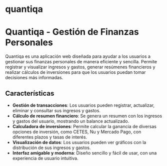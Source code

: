 # quantiqa
# Quantiqa - Gestión de Finanzas Personales

Quantiqa es una aplicación web diseñada para ayudar a los usuarios a gestionar sus finanzas personales de manera eficiente y sencilla. Permite registrar y visualizar ingresos y gastos, generar resúmenes financieros y realizar cálculos de inversiones para que los usuarios puedan tomar decisiones más informadas.

## Características

- **Gestión de transacciones**: Los usuarios pueden registrar, actualizar, eliminar y consultar sus ingresos y gastos.
- **Cálculo de resumen financiero**: Se genera un resumen con los ingresos y gastos del usuario, mostrando un balance actualizado.
- **Calculadora de inversiones**: Permite calcular la ganancia de diversas opciones de inversión, como CETES, Nu y Mercado Pago, con diferentes plazos y tasas de interés.
- **Visualización de datos**: Los usuarios pueden ver gráficos con la distribución de sus ingresos y gastos.
- **Interfaz amigable y moderna**: Diseño sencillo y fácil de usar, con una experiencia de usuario intuitiva.